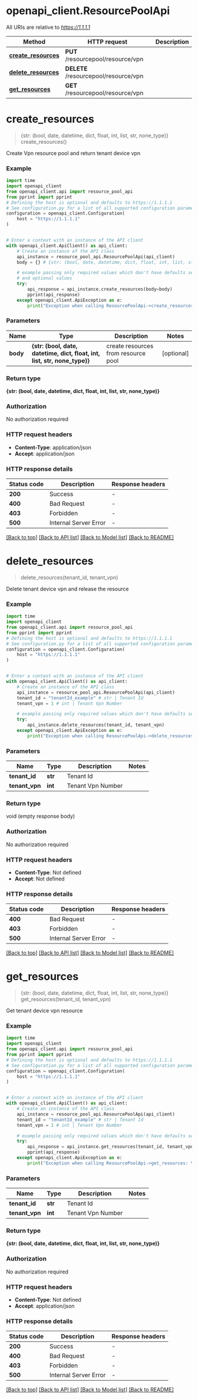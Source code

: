 # openapi_client.ResourcePoolApi

All URIs are relative to *https://1.1.1.1*

Method | HTTP request | Description
------------- | ------------- | -------------
[**create_resources**](ResourcePoolApi.md#create_resources) | **PUT** /resourcepool/resource/vpn | 
[**delete_resources**](ResourcePoolApi.md#delete_resources) | **DELETE** /resourcepool/resource/vpn | 
[**get_resources**](ResourcePoolApi.md#get_resources) | **GET** /resourcepool/resource/vpn | 


# **create_resources**
> {str: (bool, date, datetime, dict, float, int, list, str, none_type)} create_resources()



Create Vpn resource pool and return tenant device vpn

### Example


```python
import time
import openapi_client
from openapi_client.api import resource_pool_api
from pprint import pprint
# Defining the host is optional and defaults to https://1.1.1.1
# See configuration.py for a list of all supported configuration parameters.
configuration = openapi_client.Configuration(
    host = "https://1.1.1.1"
)


# Enter a context with an instance of the API client
with openapi_client.ApiClient() as api_client:
    # Create an instance of the API class
    api_instance = resource_pool_api.ResourcePoolApi(api_client)
    body = {} # {str: (bool, date, datetime, dict, float, int, list, str, none_type)} | create resources from resource pool (optional)

    # example passing only required values which don't have defaults set
    # and optional values
    try:
        api_response = api_instance.create_resources(body=body)
        pprint(api_response)
    except openapi_client.ApiException as e:
        print("Exception when calling ResourcePoolApi->create_resources: %s\n" % e)
```


### Parameters

Name | Type | Description  | Notes
------------- | ------------- | ------------- | -------------
 **body** | **{str: (bool, date, datetime, dict, float, int, list, str, none_type)}**| create resources from resource pool | [optional]

### Return type

**{str: (bool, date, datetime, dict, float, int, list, str, none_type)}**

### Authorization

No authorization required

### HTTP request headers

 - **Content-Type**: application/json
 - **Accept**: application/json


### HTTP response details

| Status code | Description | Response headers |
|-------------|-------------|------------------|
**200** | Success |  -  |
**400** | Bad Request |  -  |
**403** | Forbidden |  -  |
**500** | Internal Server Error |  -  |

[[Back to top]](#) [[Back to API list]](../README.md#documentation-for-api-endpoints) [[Back to Model list]](../README.md#documentation-for-models) [[Back to README]](../README.md)

# **delete_resources**
> delete_resources(tenant_id, tenant_vpn)



Delete tenant device vpn and release the resource

### Example


```python
import time
import openapi_client
from openapi_client.api import resource_pool_api
from pprint import pprint
# Defining the host is optional and defaults to https://1.1.1.1
# See configuration.py for a list of all supported configuration parameters.
configuration = openapi_client.Configuration(
    host = "https://1.1.1.1"
)


# Enter a context with an instance of the API client
with openapi_client.ApiClient() as api_client:
    # Create an instance of the API class
    api_instance = resource_pool_api.ResourcePoolApi(api_client)
    tenant_id = "tenantId_example" # str | Tenant Id
    tenant_vpn = 1 # int | Tenant Vpn Number

    # example passing only required values which don't have defaults set
    try:
        api_instance.delete_resources(tenant_id, tenant_vpn)
    except openapi_client.ApiException as e:
        print("Exception when calling ResourcePoolApi->delete_resources: %s\n" % e)
```


### Parameters

Name | Type | Description  | Notes
------------- | ------------- | ------------- | -------------
 **tenant_id** | **str**| Tenant Id |
 **tenant_vpn** | **int**| Tenant Vpn Number |

### Return type

void (empty response body)

### Authorization

No authorization required

### HTTP request headers

 - **Content-Type**: Not defined
 - **Accept**: Not defined


### HTTP response details

| Status code | Description | Response headers |
|-------------|-------------|------------------|
**400** | Bad Request |  -  |
**403** | Forbidden |  -  |
**500** | Internal Server Error |  -  |

[[Back to top]](#) [[Back to API list]](../README.md#documentation-for-api-endpoints) [[Back to Model list]](../README.md#documentation-for-models) [[Back to README]](../README.md)

# **get_resources**
> {str: (bool, date, datetime, dict, float, int, list, str, none_type)} get_resources(tenant_id, tenant_vpn)



Get tenant device vpn resource

### Example


```python
import time
import openapi_client
from openapi_client.api import resource_pool_api
from pprint import pprint
# Defining the host is optional and defaults to https://1.1.1.1
# See configuration.py for a list of all supported configuration parameters.
configuration = openapi_client.Configuration(
    host = "https://1.1.1.1"
)


# Enter a context with an instance of the API client
with openapi_client.ApiClient() as api_client:
    # Create an instance of the API class
    api_instance = resource_pool_api.ResourcePoolApi(api_client)
    tenant_id = "tenantId_example" # str | Tenant Id
    tenant_vpn = 1 # int | Tenant Vpn Number

    # example passing only required values which don't have defaults set
    try:
        api_response = api_instance.get_resources(tenant_id, tenant_vpn)
        pprint(api_response)
    except openapi_client.ApiException as e:
        print("Exception when calling ResourcePoolApi->get_resources: %s\n" % e)
```


### Parameters

Name | Type | Description  | Notes
------------- | ------------- | ------------- | -------------
 **tenant_id** | **str**| Tenant Id |
 **tenant_vpn** | **int**| Tenant Vpn Number |

### Return type

**{str: (bool, date, datetime, dict, float, int, list, str, none_type)}**

### Authorization

No authorization required

### HTTP request headers

 - **Content-Type**: Not defined
 - **Accept**: application/json


### HTTP response details

| Status code | Description | Response headers |
|-------------|-------------|------------------|
**200** | Success |  -  |
**400** | Bad Request |  -  |
**403** | Forbidden |  -  |
**500** | Internal Server Error |  -  |

[[Back to top]](#) [[Back to API list]](../README.md#documentation-for-api-endpoints) [[Back to Model list]](../README.md#documentation-for-models) [[Back to README]](../README.md)

